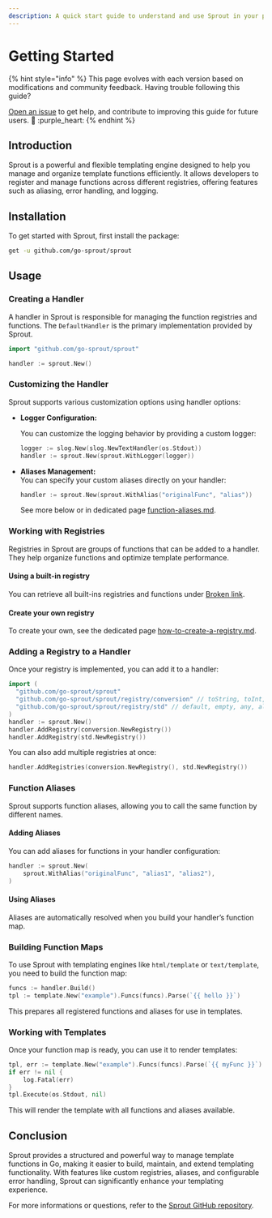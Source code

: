 ```yaml
---
description: A quick start guide to understand and use Sprout in your project
---
```


# Getting Started

{% hint style="info" %}
This page evolves with each version based on modifications and community feedback. Having trouble following this guide?&#x20;

[Open an issue](https://github.com/go-sprout/sprout/issues/new/choose) to get help, and contribute to improving this guide for future users. :seedling: :purple\_heart:&#x20;
{% endhint %}

## Introduction

Sprout is a powerful and flexible templating engine designed to help you manage and organize template functions efficiently. It allows developers to register and manage functions across different registries, offering features such as aliasing, error handling, and logging.

## Installation

To get started with Sprout, first install the package:

```bash
get -u github.com/go-sprout/sprout
```

## Usage

### Creating a Handler

A handler in Sprout is responsible for managing the function registries and functions. The `DefaultHandler` is the primary implementation provided by Sprout.

```go
import "github.com/go-sprout/sprout"

handler := sprout.New()
```

### Customizing the Handler

Sprout supports various customization options using handler options:

*   **Logger Configuration:**

    You can customize the logging behavior by providing a custom logger:

    ```go
    logger := slog.New(slog.NewTextHandler(os.Stdout))
    handler := sprout.New(sprout.WithLogger(logger))
    ```
*   **Aliases Management:**\
    You can specify your custom aliases directly on your handler:

    ```go
    handler := sprout.New(sprout.WithAlias("originalFunc", "alias"))
    ```

    See more below or in dedicated page [function-aliases.md](../features/function-aliases.md "mention").

### Working with Registries

Registries in Sprout are groups of functions that can be added to a handler. They help organize functions and optimize template performance.

#### Using a built-in registry

You can retrieve all built-ins registries and functions under [Broken link](broken-reference "mention").

#### Create your own registry

To create your own, see the dedicated page [how-to-create-a-registry.md](../advanced/how-to-create-a-registry.md "mention").

### Adding a Registry to a Handler

Once your registry is implemented, you can add it to a handler:

```go
import (
  "github.com/go-sprout/sprout"
  "github.com/go-sprout/sprout/registry/conversion" // toString, toInt, toBool, ...
  "github.com/go-sprout/sprout/registry/std" // default, empty, any, all, ...
)
handler := sprout.New()
handler.AddRegistry(conversion.NewRegistry())
handler.AddRegistry(std.NewRegistry())
```

You can also add multiple registries at once:

```go
handler.AddRegistries(conversion.NewRegistry(), std.NewRegistry())
```

### Function Aliases

Sprout supports function aliases, allowing you to call the same function by different names.

#### Adding Aliases

You can add aliases for functions in your handler configuration:

```go
handler := sprout.New(
    sprout.WithAlias("originalFunc", "alias1", "alias2"),
)
```

#### Using Aliases

Aliases are automatically resolved when you build your handler’s function map.

### Building Function Maps

To use Sprout with templating engines like `html/template` or `text/template`, you need to build the function map:

```go
funcs := handler.Build()
tpl := template.New("example").Funcs(funcs).Parse(`{{ hello }}`)
```

This prepares all registered functions and aliases for use in templates.

### Working with Templates

Once your function map is ready, you can use it to render templates:

```go
tpl, err := template.New("example").Funcs(funcs).Parse(`{{ myFunc }}`)
if err != nil {
    log.Fatal(err)
}
tpl.Execute(os.Stdout, nil)
```

This will render the template with all functions and aliases available.

## Conclusion

Sprout provides a structured and powerful way to manage template functions in Go, making it easier to build, maintain, and extend templating functionality. With features like custom registries, aliases, and configurable error handling, Sprout can significantly enhance your templating experience.

For more informations or questions, refer to the [Sprout GitHub repository](https://github.com/go-sprout/sprout).
